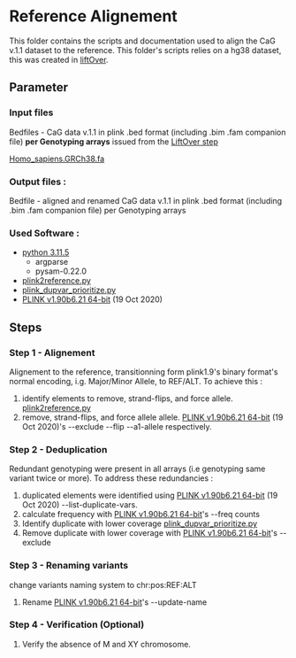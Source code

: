 # Reference Alignement
This folder contains the scripts and documentation used to align the CaG v.1.1 dataset to the reference. This folder's scripts relies on a hg38 dataset, this was created in [liftOver](https://github.com/CERC-Genomic-Medicine/CARTaGENE_flagship_paper/tree/main/Genotype_processing/1_LiftOver). 

## Parameter
### Input files
Bedfiles - CaG data v.1.1 in plink .bed format (including .bim .fam companion file) **per Genotyping arrays** issued from the [LiftOver step](https://github.com/CERC-Genomic-Medicine/CARTaGENE_flagship_paper/tree/main/Genotype_processing/1_LiftOver)  

[Homo_sapiens.GRCh38.fa](https://www.ncbi.nlm.nih.gov/datasets/genome/GCA_000001405.28/)

### Output files :
Bedfile - aligned and renamed CaG data v.1.1 in plink .bed format (including .bim .fam companion file) per Genotyping arrays

### Used Software :
- [python 3.11.5](https://www.python.org/downloads/release/python-3115/)
  - argparse
  - pysam-0.22.0
- [plink2reference.py](https://github.com/CERC-Genomic-Medicine/scripts)
- [plink_dupvar_prioritize.py](https://github.com/CERC-Genomic-Medicine/scripts)
- [PLINK v1.90b6.21 64-bit](https://www.cog-genomics.org/plink/) (19 Oct 2020)

## Steps
### Step 1 - Alignement
Alignement to the reference, transitionning form plink1.9's binary format's normal encoding, i.g. Major/Minor Allele, to REF/ALT. To achieve this :
1) identify elements to remove, strand-flips, and force allele. [plink2reference.py](https://github.com/CERC-Genomic-Medicine/scripts)
2) remove, strand-flips, and force allele allele. [PLINK v1.90b6.21 64-bit](https://www.cog-genomics.org/plink/) (19 Oct 2020)'s --exclude --flip --a1-allele respectively.


### Step 2 - Deduplication
Redundant genotyping were present in all arrays (i.e genotyping same variant twice or more). To address these redundancies :
1) duplicated elements were identified using [PLINK v1.90b6.21 64-bit](https://www.cog-genomics.org/plink/) (19 Oct 2020) --list-duplicate-vars.
2) calculate frequency with [PLINK v1.90b6.21 64-bit](https://www.cog-genomics.org/plink/)'s --freq counts
3) Identify duplicate with lower coverage [plink_dupvar_prioritize.py](https://github.com/CERC-Genomic-Medicine/scripts)
4) Remove duplicate with lower coverage with [PLINK v1.90b6.21 64-bit](https://www.cog-genomics.org/plink/)'s -- exclude

### Step 3 - Renaming variants
change variants naming system to chr:pos:REF:ALT
1) Rename [PLINK v1.90b6.21 64-bit](https://www.cog-genomics.org/plink/)'s --update-name

### Step 4 - Verification (Optional)
1) Verify the absence of M and XY chromosome.
